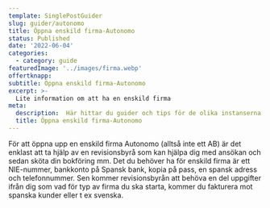```yaml
---
template: SinglePostGuider
slug: guider/autonomo
title: Öppna enskild firma-Autonomo
status: Published
date: '2022-06-04'
categories:
  - category: guide
featuredImage: '../images/firma.webp'
offertknapp: 
subtitle: Öppna enskild firma-Autonomo
excerpt: >-
  Lite information om att ha en enskild firma
meta:
  description:  Här hittar du guider och tips för de olika instanserna du kan behöva besöka 
  title: Öppna enskild firma-Autonomo
---
```



För att öppna upp en enskild firma Autonomo (alltså inte ett AB) är det enklast att ta hjälp av en revisionsbyrå som kan hjälpa dig med ansökan och sedan sköta din bokföring mm. Det du behöver ha för enskild firma är ett NIE-nummer, bankkonto på Spansk bank, kopia på pass, en spansk adress och telefonnummer. Sen kommer revisionsbyrån att behöva en del uppgifter ifrån dig som vad för typ av firma du ska starta, kommer du fakturera mot spanska kunder eller t ex svenska. 



